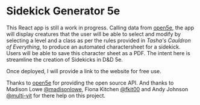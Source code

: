 # Sidekick Generator 5e

This React app is still a work in progress. 
Calling data from [open5e](open5e.com), the app will display creatures that the user will be able to select and modify by selecting a level and a class as per the rules provided in *Tasha's Cauldron of Everything*, to produce an automated charactersheet for a sidekick. Users will be able to save this character sheet as a PDF.
The intent here is streamline the creation of Sidekicks in D&D 5e.

Once deployed, I will provide a link to the website for free use.

Thanks to [open5e](open5e.com) for providing the open source API.
And thanks to Madison Lowe [@madisonlowe](https://github.com/madisonlowe), Fiona Kitchen [@fkit00](https://github.com/fkit00) and Andy Johnson [@multi-vit](https://github.com/multi-vit) for there help on this project.
